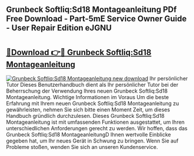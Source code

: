 ## Grunbeck Softliq:Sd18 Montageanleitung PDf Free Download - Part-5mE Service Owner Guide - User Repair Edition eJGNU

# <h2><a href="http://df760o.blite.top/?on=Grunbeck+Softliq%3aSd18+Montageanleitung">🔗Download 👉🔴 Grunbeck Softliq:Sd18 Montageanleitung</a></h2>

[![Grunbeck Softliq:Sd18 Montageanleitung new download](https://i.imgur.com/lujVjoI.png)](http://df760o.blite.top/?on=Grunbeck+Softliq%3aSd18+Montageanleitung)
Ihr persönlicher Tutor Dieses Benutzerhandbuch dient als Ihr persönlicher Tutor bei der Beherrschung der Verwendung Ihres neuen Grunbeck Softliq:Sd18 Montageanleitung. Wichtige Informationen im Voraus Um die beste Erfahrung mit Ihrem neuen Grunbeck Softliq:Sd18 Montageanleitung zu gewährleisten, nehmen Sie sich bitte einen Moment Zeit, um dieses Handbuch gründlich durchzulesen. Dieses Grunbeck Softliq:Sd18 Montageanleitung ist mit umfassenden Funktionen ausgestattet, um Ihren unterschiedlichen Anforderungen gerecht zu werden. Wir hoffen, dass das Grunbeck Softliq:Sd18 MontageanleitungD Ihnen wertvolle Einblicke gegeben hat, um Ihr neues Gerät in Schwung zu bringen. Wenn Sie auf Probleme stoßen, wenden Sie sich an unseren Kundenservice.
